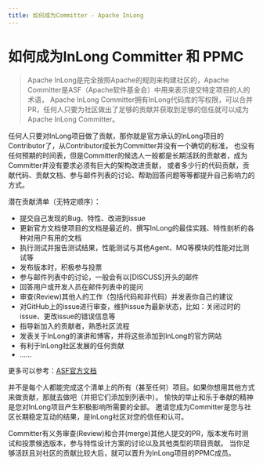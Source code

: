 ```yaml
---
title: 如何成为Committer - Apache InLong
---
```


# 如何成为InLong Committer 和 PPMC

> Apache InLong是完全按照Apache的规则来构建社区的，Apache Committer是ASF（Apache软件基金会）中用来表示提交特定项目的人的术语，
Apache InLong Committer拥有InLong代码库的写权限，可以合并PR，任何人只要为社区做出了足够的贡献并获取到足够的信任就可以成为Apache InLong Committer。

任何人只要对InLong项目做了贡献，那你就是官方承认的InLong项目的Contributor了，从Contributor成长为Committer并没有一个确切的标准，
也没有任何预期的时间表，但是Committer的候选人一般都是长期活跃的贡献者，成为Committer并没有要求必须有巨大的架构改进贡献，
或者多少行的代码贡献，贡献代码、贡献文档、参与邮件列表的讨论、帮助回答问题等等都提升自己影响力的方式。

潜在贡献清单（无特定顺序）：
- 提交自己发现的Bug、特性、改进到issue
- 更新官方文档使项目的文档是最近的、撰写InLong的最佳实践、特性剖析的各种对用户有用的文档
- 执行测试并报告测试结果，性能测试与其他Agent、MQ等模块的性能对比测试等
- 发布版本时，积极参与投票
- 参与邮件列表中的讨论，一般会有以[DISCUSS]开头的邮件
- 回答用户或开发人员在邮件列表中的提问
- 审查(Review)其他人的工作（包括代码和非代码）并发表你自己的建议
- 对GitHub上的issue进行审查，维护issue为最新状态，比如：关闭过时的issue、更改issue的错误信息等
- 指导新加入的贡献者，熟悉社区流程
- 发表关于InLong的演讲和博客，并将这些添加到InLong的官方网站
- 有利于InLong社区发展的任何贡献
- ......

更多可以参考：[ASF官方文档](https://community.apache.org/contributors/)

并不是每个人都能完成这个清单上的所有（甚至任何）项目。如果你想用其他方式来做贡献，那就去做吧（并把它们添加到列表中）。
愉快的举止和乐于奉献的精神是您对InLong项目产生积极影响所需要的全部。
邀请您成为Committer是您与社区长期稳定互动的结果，是InLong社区对您的信任和认可。

Committer有义务审查(Review)和合并(merge)其他人提交的PR，版本发布时测试和投票候选版本，参与特性设计方案的讨论以及其他类型的项目贡献。
当你足够活跃且对社区的贡献比较大后，就可以晋升为InLong项目的PPMC成员。
